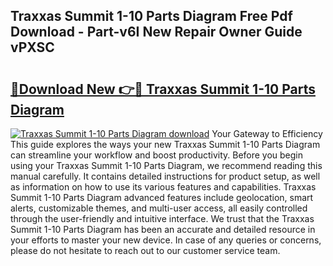## Traxxas Summit 1-10 Parts Diagram Free Pdf Download - Part-v6I New Repair Owner Guide vPXSC

# <h2><a href="http://dfpspg.blite.top/?on=Traxxas+Summit+1-10+Parts+Diagram">🔗Download New 👉🔴 Traxxas Summit 1-10 Parts Diagram</a></h2>

[![Traxxas Summit 1-10 Parts Diagram download](https://i.imgur.com/lujVjoI.png)](http://dfpspg.blite.top/?on=Traxxas+Summit+1-10+Parts+Diagram)
Your Gateway to Efficiency This guide explores the ways your new Traxxas Summit 1-10 Parts Diagram can streamline your workflow and boost productivity. Before you begin using your Traxxas Summit 1-10 Parts Diagram, we recommend reading this manual carefully. It contains detailed instructions for product setup, as well as information on how to use its various features and capabilities. Traxxas Summit 1-10 Parts Diagram advanced features include geolocation, smart alerts, customizable themes, and multi-user access, all easily controlled through the user-friendly and intuitive interface. We trust that the Traxxas Summit 1-10 Parts Diagram has been an accurate and detailed resource in your efforts to master your new device. In case of any queries or concerns, please do not hesitate to reach out to our customer service team.
